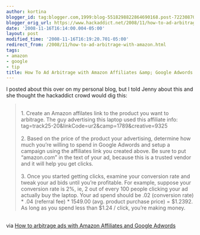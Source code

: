 ```yaml
---
author: kortina
blogger_id: tag:blogger.com,1999:blog-5518298822864690168.post-7223087098238947544
blogger_orig_url: https://www.hackaddict.net/2008/11/how-to-ad-arbitrage-with-amazon.html
date: '2008-11-16T16:14:00.004-05:00'
layout: post
modified_time: '2008-11-16T16:19:20.701-05:00'
redirect_from: /2008/11/how-to-ad-arbitrage-with-amazon.html
tags:
- amazon
- google
- tip
title: How To Ad Arbitrage with Amazon Affiliates &amp; Google Adwords or Facebook Ads
---
```


I posted about this over on my personal blog, but I told Jenny about this and she thought the hackaddict crowd would dig this:<br/><blockquote><br/>1. Create an Amazon affilates link to the product you want to arbitrage. The guy advertising this laptop used this affiliate info: tag=track25-20&amp;linkCode=ur2&amp;camp=1789&amp;creative=9325<br/> <br/>2. Based on the price of the product your advertising, determine how much you’re willing to spend in Google Adwords and setup a campaign using the affiliates link you created above. Be sure to put “amazon.com” in the text of your ad, because this is a trusted vendor and it will help you get clicks.<br/> <br/>3. Once you started getting clicks, examine your conversion rate and tweak your ad bids until you’re profitable.  For example, suppose your conversion rate is 2%, ie, 2 out of every 100 people clicking your ad actually buy the laptop. Your ad spend should be .02 (conversion rate) * .04 (referral fee) * 1549.00 (avg. product purchase price) = $1.2392. As long as you spend less than $1.24 / click, you’re making money.<br/></blockquote><br/>via <a href="http://blog.kortina.net/post/60003332/how-to-arbitrage-ads-with-amazon-affiliates-and-google-a" title="How to arbitrage ads with Amazon Affiliates and Google Adwords">How to arbitrage ads with Amazon Affiliates and Google Adwords</a>